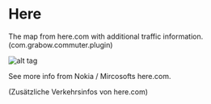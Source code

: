 # Here
The map from here.com with additional traffic information. (com.grabow.commuter.plugin)

![alt tag](http://url/to/img.png)
<p>
See more info from Nokia / Mircosofts here.com.

(Zusätzliche Verkehrsinfos von here.com)
